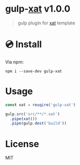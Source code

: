 # gulp-[xat][] v1.0.0

> gulp plugin for [xat][] template

# :cd: Install

Via npm:

    npm i --save-dev gulp-xat

# Usage

```js
const xat = reuqire('gulp-xat')

gulp.src('src/**/*.xat')
  .pipe(xat())
  .pipe(gulp.dest('build'))
```

# License

MIT

[xat]: https://github.com/kt3k/xat
